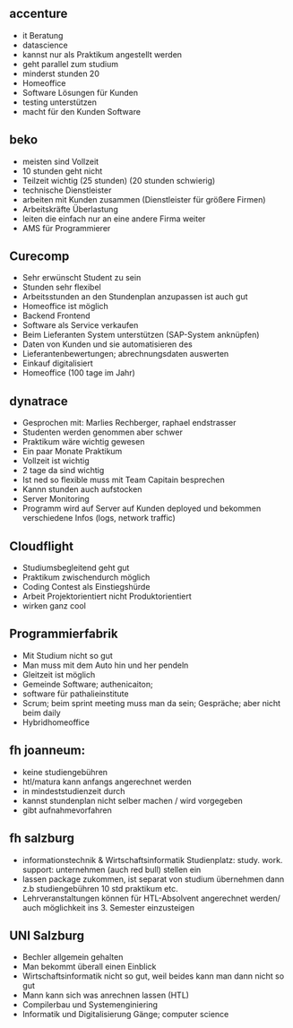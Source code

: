 ## accenture
- it Beratung
- datascience 
- kannst nur als Praktikum angestellt werden
- geht parallel zum studium
- minderst stunden 20 
- Homeoffice 
- Software Lösungen für Kunden
- testing unterstützen 
- macht für den Kunden Software

## beko 
- meisten sind Vollzeit
- 10 stunden geht nicht
- Teilzeit wichtig (25 stunden) (20 stunden schwierig)
- technische Dienstleister 
- arbeiten mit Kunden zusammen (Dienstleister für größere Firmen)
- Arbeitskräfte Überlastung 
- leiten die einfach nur an eine andere Firma weiter
- AMS für Programmierer

## Curecomp
- Sehr erwünscht Student zu sein
- Stunden sehr flexibel
- Arbeitsstunden an den Stundenplan anzupassen ist auch gut
- Homeoffice ist möglich 
- Backend Frontend 
- Software als Service verkaufen
- Beim Lieferanten System unterstützen (SAP-System anknüpfen)
- Daten von Kunden und sie automatisieren des 
- Lieferantenbewertungen; abrechnungsdaten auswerten 
- Einkauf digitalisiert
- Homeoffice (100 tage im Jahr)

## dynatrace 
- Gesprochen mit: Marlies Rechberger, raphael endstrasser
- Studenten werden genommen aber schwer
- Praktikum wäre wichtig gewesen 
- Ein paar Monate Praktikum 
- Vollzeit ist wichtig 
- 2 tage da sind wichtig
- Ist ned so flexible muss mit Team Capitain besprechen 
- Kannn stunden auch aufstocken 
- Server Monitoring 
- Programm wird auf Server auf Kunden deployed und bekommen verschiedene Infos (logs, network traffic)

## Cloudflight
- Studiumsbegleitend geht gut
- Praktikum zwischendurch möglich
- Coding Contest als Einstiegshürde
- Arbeit Projektorientiert nicht Produktorientiert
- wirken ganz cool

## Programmierfabrik
- Mit Studium nicht so gut 
- Man muss mit dem Auto hin und her pendeln 
- Gleitzeit ist möglich 
- Gemeinde Software; authenicaiton; 
- software für pathalieinstitute
- Scrum; beim sprint meeting muss man da sein; Gespräche; aber nicht beim daily 
- Hybridhomeoffice

## fh joanneum:
- keine studiengebühren
- htl/matura kann anfangs angerechnet werden
- in mindeststudienzeit durch
- kannst stundenplan nicht selber machen / wird vorgegeben
- gibt aufnahmevorfahren

## fh salzburg
- informationstechnik & Wirtschaftsinformatik Studienplatz: study. work. support: unternehmen (auch red bull) stellen ein
- lassen package zukommen, ist separat von studium übernehmen dann z.b studiengebühren 10 std praktikum etc. 
- Lehrveranstaltungen können für HTL-Absolvent angerechnet werden/ auch möglichkeit ins 3. Semester einzusteigen

## UNI Salzburg
-	Bechler allgemein gehalten 
-	Man bekommt überall einen Einblick 
-	Wirtschaftsinformatik nicht so gut, weil beides kann man dann nicht so gut 
-	Mann kann sich was anrechnen lassen (HTL)
-	Compilerbau und Systemenginiering
-	Informatik und Digitalisierung Gänge; computer science 
